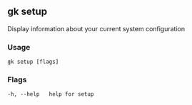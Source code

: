 ## gk setup

Display information about your current system configuration

### Usage 

```
gk setup [flags]
```

### Flags

```
-h, --help   help for setup
```